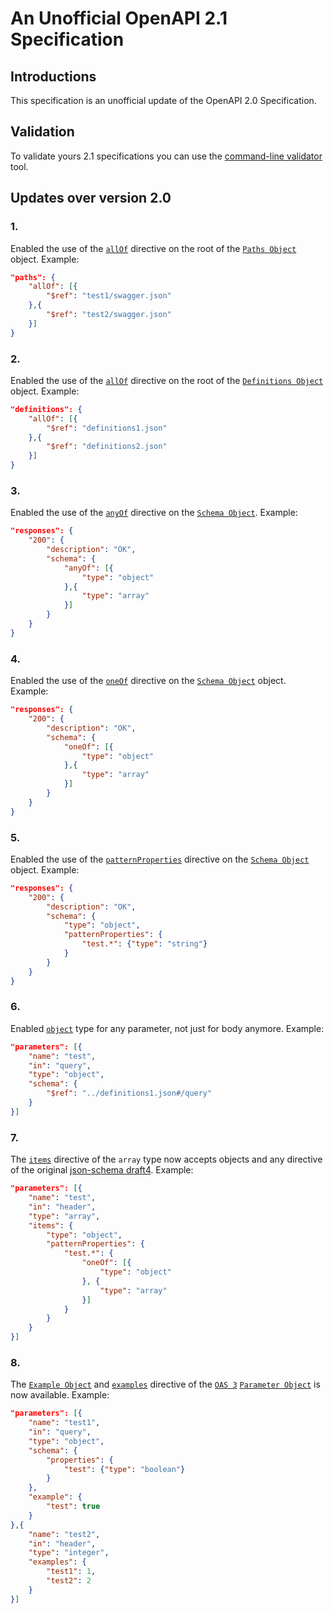 # An Unofficial OpenAPI 2.1 Specification

## Introductions
This specification is an unofficial update of the OpenAPI 2.0 Specification.

## Validation
To validate yours 2.1 specifications you can use the [command-line validator](https://github.com/dutradda/openapi21-python) tool.

## Updates over version 2.0

### 1. 
Enabled the use of the [`allOf`](https://github.com/OAI/OpenAPI-Specification/blob/master/versions/2.0.md#schema-object) directive on the root of the [`Paths Object`](https://github.com/OAI/OpenAPI-Specification/blob/master/versions/2.0.md#pathsObject) object. Example:

```json
"paths": {
    "allOf": [{
        "$ref": "test1/swagger.json"
    },{
        "$ref": "test2/swagger.json"
    }]
}
```


### 2.
Enabled the use of the [`allOf`](https://github.com/OAI/OpenAPI-Specification/blob/master/versions/2.0.md#schema-object) directive on the root of the [`Definitions Object`](https://github.com/OAI/OpenAPI-Specification/blob/master/versions/2.0.md#definitionsObject) object. Example:

```json
"definitions": {
    "allOf": [{
        "$ref": "definitions1.json"
    },{
        "$ref": "definitions2.json"
    }]
}
```


### 3.
Enabled the use of the [`anyOf`](https://tools.ietf.org/html/draft-fge-json-schema-validation-00#section-5.5.4) directive on the [`Schema Object`](https://github.com/OAI/OpenAPI-Specification/blob/master/versions/2.0.md#schema-object). Example:

```json
"responses": {
    "200": {
        "description": "OK",
        "schema": {
            "anyOf": [{
                "type": "object"
            },{
                "type": "array"
            }]
        }
    }
}
```


### 4.
Enabled the use of the [`oneOf`](https://tools.ietf.org/html/draft-fge-json-schema-validation-00#section-5.5.5) directive on the [`Schema Object`](https://github.com/OAI/OpenAPI-Specification/blob/master/versions/2.0.md#schema-object) object. Example:

```json
"responses": {
    "200": {
        "description": "OK",
        "schema": {
            "oneOf": [{
                "type": "object"
            },{
                "type": "array"
            }]
        }
    }
}
```


### 5.
Enabled the use of the [`patternProperties`](https://tools.ietf.org/html/draft-fge-json-schema-validation-00#section-5.4.4) directive on the [`Schema Object`](https://github.com/OAI/OpenAPI-Specification/blob/master/versions/2.0.md#schema-object) object. Example:

```json
"responses": {
    "200": {
        "description": "OK",
        "schema": {
            "type": "object",
            "patternProperties": {
                "test.*": {"type": "string"}
            }
        }
    }
}
```


### 6.
Enabled [`object`](https://tools.ietf.org/html/draft-fge-json-schema-validation-00#section-5.4) type for any parameter, not just for body anymore. Example:

```json
"parameters": [{
    "name": "test",
    "in": "query",
    "type": "object",
    "schema": {
        "$ref": "../definitions1.json#/query"
    }
}]
```


### 7.
The [`items`](https://github.com/OAI/OpenAPI-Specification/blob/master/versions/2.0.md#parameterObject) directive of the `array` type now accepts objects and any directive of the original [json-schema draft4](https://tools.ietf.org/html/draft-fge-json-schema-validation-00#section-5.3). Example:

```json
"parameters": [{
    "name": "test",
    "in": "header",
    "type": "array",
    "items": {
        "type": "object",
        "patternProperties": {
            "test.*": {
                "oneOf": [{
                    "type": "object"
                }, {
                    "type": "array"
                }]
            }
        }
    }
}]
```


### 8.
The [`Example Object`](https://github.com/OAI/OpenAPI-Specification/blob/master/versions/3.0.1.md#exampleObject) and [`examples`](https://github.com/OAI/OpenAPI-Specification/blob/master/versions/3.0.1.md#fixed-fields-10) directive of the [`OAS 3`](https://github.com/OAI/OpenAPI-Specification/blob/master/versions/3.0.1.md) [`Parameter Object`](https://github.com/OAI/OpenAPI-Specification/blob/master/versions/3.0.1.md#parameterObject) is now available. Example:

```json
"parameters": [{
    "name": "test1",
    "in": "query",
    "type": "object",
    "schema": {
        "properties": {
            "test": {"type": "boolean"}
        }
    },
    "example": {
        "test": true
    }
},{
    "name": "test2",
    "in": "header",
    "type": "integer",
    "examples": {
        "test1": 1,
        "test2": 2
    }
}]
```
